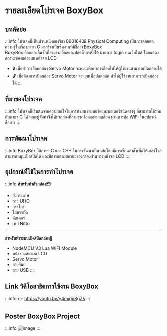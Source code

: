 # รายละเอียดโปรเจค BoxyBox

## บทคัดย่อ
:::info
โปรเจคนี้เป็นส่วนหนึ่งของวิชา 06016409 Physical Computing เป็นการต่อยอดความรู้ในเรื่องภาษา C มาสร้างเป็นชิ้นงานที่มีชื่อว่า BoxyBox  
BoxyBox คือกล่องลิ้นชักที่สามารถล็อดและปลดล็อครหัสได้ ผ่านการ login บนเว็บไซต์ โดยแสดงสถานะของกล่องบนหน้าจอ LCD
* 🔒 เมื่อทำการล็อคกล่อง Servo Motor  จะหมุนเพื่อทำการล็อคไม่ให้ผู้ใช้งานสามารถเปิดกล่องได้
* 🔓 เมื่อต้องการเปิดกล่อง Servo Motor  จะหมุนเพื่อปลดสลัก ทำให้ผู้ใช้งานสามารถเปิดกล่องได้
:::

## ที่มาของโปรเจค
:::info
โปรเจคนี้เริ่มต้นจากความสนใจในการทำงานของบอร์ดและมอเตอร์ชนิดต่างๆ ที่สามารถใช้ร่วมกับภาษา C ได้  คณะผู้จัดทำจึงได้ทำกล่องที่สามารถล็อคและปลดล็อค ผ่านการต่อ WiFi ในอุปกรณ์สื่อสาร
:::

## การพัฒนาโปรเจค
:::info
BoxyBox ใช้ภาษา C และ C++ ในการพัฒนาเป็นหลักโดยมีการเขียนคำสั่งเพื่อให้เซอร์โวลสามารถหมุนเปิด/ปิดได้
และมีการแสดงสถานะของกล่องผ่านทางหน้าจอ LCD
:::

## อุปกรณ์ที่ใช้ในการทำโปรเจค
:::info
   **สำหรับทำตัวกล่อง📦**
* ลังกระดาษ
* กาว UHO
* กรรไกร
* ไม้บรรทัด
* คัดเตอร์
* เทป Nitto
---  
**สำหรับทำระบบเปิด/ปิดกล่อง🔐**
* NodeMCU V3 Lua WIFI Module
* หน้าจอแสดงผล LCD
* Servo Motor
* สายจัมป์
* สาย USB
:::

## Link วิดิโอสาธิตการใช้งาน BoxyBox
:::info
👉 https://youtu.be/y4mirjn8gZA
:::

## Poster BoxyBox Project
:::info
![image](https://cdn.discordapp.com/attachments/1150691086562508811/1167721245727539300/IMG_0351.jpg?ex=654f2828&is=653cb328&hm=37e7082dc23d5800253cdb96d3b7d82a1c65f89f009ca2bef177ec51d042203d&)
:::
